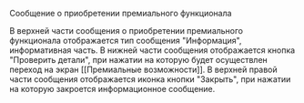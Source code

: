 Сообщение о приобретении премиального функционала

В верхней части сообщения о приобретении премиального функционала отображается тип сообщения "Информация", информативная часть. В нижней части сообщения отображается кнопка "Проверить детали", при нажатии на которую будет осуществлен переход на экран [[Премиальные возможности]].
В верхней правой части сообщения отображается иконка кнопки "Закрыть", при нажатии на которую закроется информационное сообщение.